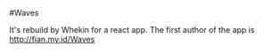 #Waves

It's rebuild by Whekin for a react app. The first author of the app is http://fian.my.id/Waves